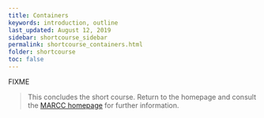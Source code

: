 ```yaml
---
title: Containers
keywords: introduction, outline
last_updated: August 12, 2019
sidebar: shortcourse_sidebar
permalink: shortcourse_containers.html
folder: shortcourse
toc: false
---
```


FIXME

> This concludes the short course. Return to the homepage and consult the [MARCC homepage](https://marcc.jhu.edu) for further information. 
